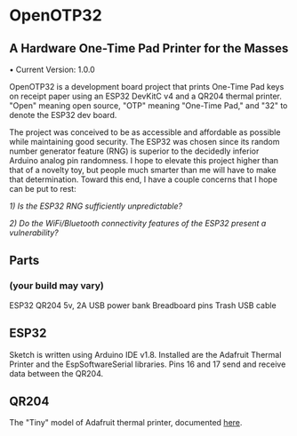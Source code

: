 # OpenOTP32
## A Hardware One-Time Pad Printer for the Masses

• Current Version: 1.0.0

OpenOTP32 is a development board project that prints One-Time Pad keys on receipt paper using an ESP32 DevKitC v4 and a QR204 thermal printer. "Open" meaning open source, "OTP" meaning "One-Time Pad," and "32" to denote the ESP32 dev board.

The project was conceived to be as accessible and affordable as possible while maintaining good security.
The ESP32 was chosen since its random number generator feature (RNG) is superior to the decidedly inferior Arduino analog pin randomness.
I hope to elevate this project higher than that of a novelty toy, but people much smarter than me will have to make that determination. Toward this end, I have a couple concerns that I hope can be put to rest:

*1) Is the ESP32 RNG sufficiently unpredictable?*

*2) Do the WiFi/Bluetooth connectivity features of the ESP32 present a vulnerability?*

## Parts
### (your build may vary)
ESP32
QR204
5v, 2A USB power bank
Breadboard pins
Trash USB cable

## ESP32
Sketch is written using Arduino IDE v1.8.
Installed are the Adafruit Thermal Printer and the EspSoftwareSerial libraries.
Pins 16 and 17 send and receive data between the QR204.

## QR204
The "Tiny" model of Adafruit thermal printer, documented [here](https://cdn-learn.adafruit.com/downloads/pdf/mini-thermal-receipt-printer.pdf).